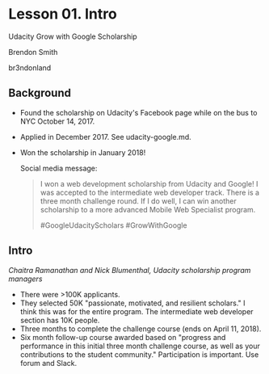 # Lesson 01. Intro

Udacity Grow with Google Scholarship

Brendon Smith

br3ndonland


## Background

* Found the scholarship on Udacity's Facebook page while on the bus to NYC October 14, 2017.
* Applied in December 2017. See udacity-google.md.
* Won the scholarship in January 2018!
	
	Social media message:
	> I won a web development scholarship from Udacity and Google! I was accepted to the intermediate web developer track. There is a three month challenge round. If I do well, I can win another scholarship to a more advanced Mobile Web Specialist program.
	> 
	> #GoogleUdacityScholars #GrowWithGoogle


## Intro

*Chaitra Ramanathan and Nick Blumenthal, Udacity scholarship program managers*

* There were >100K applicants.
* They selected 50K "passionate, motivated, and resilient scholars." I think this was for the entire program. The intermediate web developer section has 10K people.
* Three months to complete the challenge course (ends on April 11, 2018).
* Six month follow-up course awarded based on "progress and performance in this initial three month challenge course, as well as your contributions to the student community." Participation is important. Use forum and Slack.
